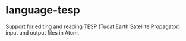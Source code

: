# language-tesp
Support for editing and reading TESP ([Tudat](https://github.com/Tudat) Earth Satellite Propagator) input and output files in Atom.
